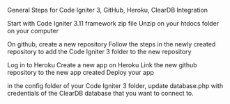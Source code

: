 General Steps for Code Igniter 3, GitHub, Heroku, ClearDB Integration

Start with Code Igniter 3.11 framework zip file 
	Unzip on your htdocs folder on your computer

On github, create a new repository 
	Follow the steps in the newly created repository to add the Code Igniter 3 folder to the new repository

Log in to Heroku 
	Create a new app on Heroku 
	Link the new github repository to the new app created 
	Deploy your app

in the config folder of your Code Igniter 3 folder, update database.php with credentials of the ClearDB database that you want to connect to.